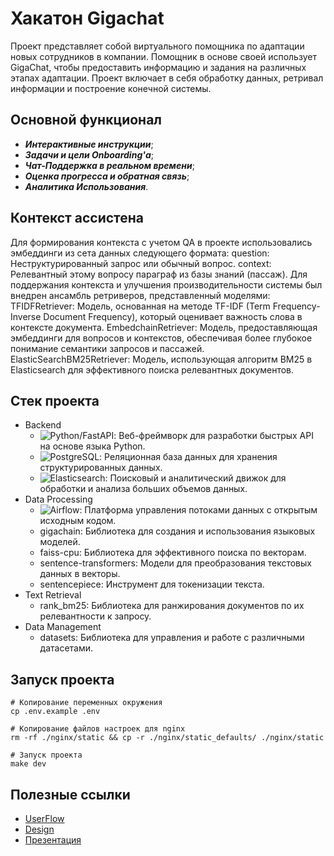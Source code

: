 # Хакатон Gigachat

Проект представляет собой виртуального помощника по адаптации новых сотрудников в компании. Помощник в основе своей использует GigaChat, чтобы предоставить информацию и задания на различных этапах адаптации. Проект включает в себя обработку данных, ретривал информации и построение конечной системы.

## Основной функционал
- ***Интерактивные инструкции***;
- ***Задачи и цели Onboarding'а***;
- ***Чат-Поддержка в реальном времени***;
- ***Оценка прогресса и обратная связь***;
- ***Аналитика Использования***.

## Контекст ассистена
Для формирования контекста с учетом QA в проекте использовались эмбеддинги из сета данных следующего формата:
question: Неструктурированный запрос или обычный вопрос.
context: Релевантный этому вопросу параграф из базы знаний (пассаж).
Для поддержания контекста и улучшения производительности системы был внедрен ансамбль ретриверов, представленный моделями:
TFIDFRetriever: Модель, основанная на методе TF-IDF (Term Frequency-Inverse Document Frequency), который оценивает важность слова в контексте документа.
EmbedchainRetriever: Модель, предоставляющая эмбеддинги для вопросов и контекстов, обеспечивая более глубокое понимание семантики запросов и пассажей.
ElasticSearchBM25Retriever: Модель, использующая алгоритм BM25 в Elasticsearch для эффективного поиска релевантных документов.

## Стек проекта
- Backend
    - ![Python/FastAPI](https://img.shields.io/badge/fastapi-109989?style=for-the-badge&logo=FASTAPI&logoColor=white): Веб-фреймворк для разработки быстрых API на основе языка Python.
    - ![PostgreSQL](https://img.shields.io/badge/PostgreSQL-316192?style=for-the-badge&logo=postgresql&logoColor=white): Реляционная база данных для хранения структурированных данных.
    - ![Elasticsearch](https://img.shields.io/badge/Elastic_Search-005571?style=for-the-badge&logo=elasticsearch&logoColor=white): Поисковый и аналитический движок для обработки и анализа больших объемов данных.
- Data Processing
    - ![Airflow](https://img.shields.io/badge/Airflow-017CEE?style=for-the-badge&logo=Apache%20Airflow&logoColor=white): Платформа управления потоками данных с открытым исходным кодом.
    - gigachain: Библиотека для создания и использования языковых моделей.
    - faiss-cpu: Библиотека для эффективного поиска по векторам.
    - sentence-transformers: Модели для преобразования текстовых данных в векторы.
    - sentencepiece: Инструмент для токенизации текста.
- Text Retrieval
    - rank_bm25: Библиотека для ранжирования документов по их релевантности к запросу.
- Data Management
    - datasets: Библиотека для управления и работе с различными датасетами.

## Запуск проекта

``` 
# Копирование переменных окружения
cp .env.example .env 

# Копирование файлов настроек для nginx
rm -rf ./nginx/static && cp -r ./nginx/static_defaults/ ./nginx/static

# Запуск проекта
make dev
```

## Полезные ссылки
- [UserFlow](https://miro.com/app/board/uXjVNHqnQEs=/?share_link_id=661963652395)
- [Design](https://www.figma.com/file/lpEJl9nvFcWcO0RXV49V6s/GigaChat?type=design&node-id=0-1&mode=design)
- [Презентация](https://drive.google.com/drive/folders/1RyQes6j32EB0TZiysGlvVfHsikXHn-Mt?usp=sharing)
